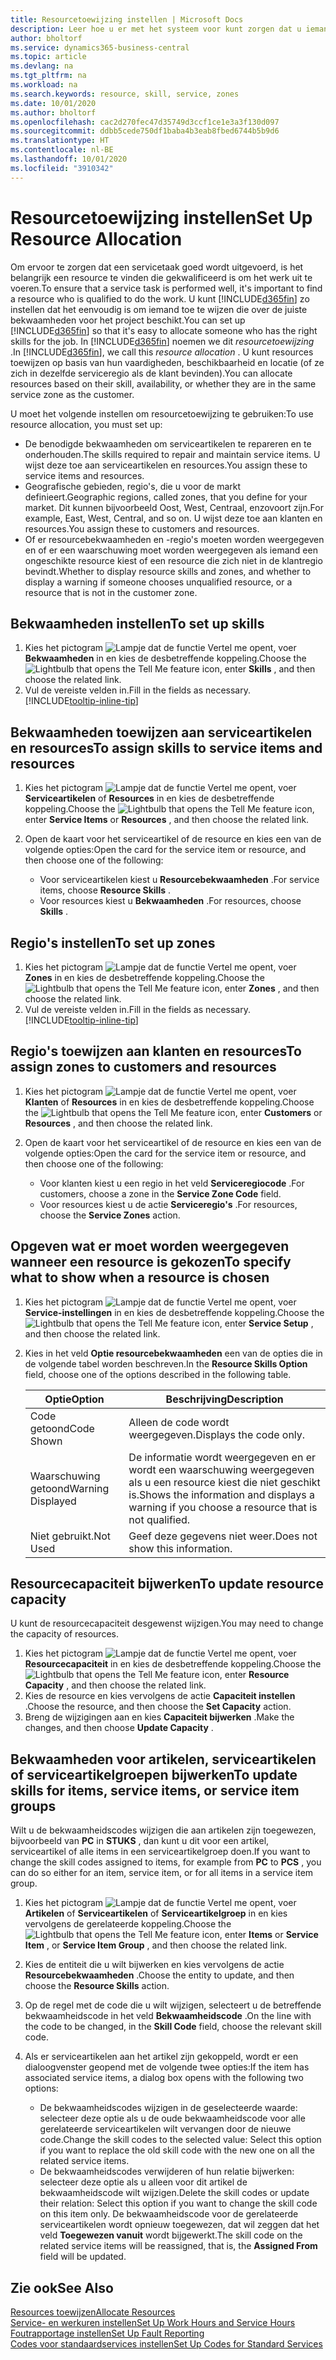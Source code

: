 ```yaml
---
title: Resourcetoewijzing instellen | Microsoft Docs
description: Leer hoe u er met het systeem voor kunt zorgen dat u iemand toewijst die over de vereiste vaardigheden beschikt om een service te bieden.
author: bholtorf
ms.service: dynamics365-business-central
ms.topic: article
ms.devlang: na
ms.tgt_pltfrm: na
ms.workload: na
ms.search.keywords: resource, skill, service, zones
ms.date: 10/01/2020
ms.author: bholtorf
ms.openlocfilehash: cac2d270fec47d35749d3ccf1ce1e3a3f130d097
ms.sourcegitcommit: ddbb5cede750df1baba4b3eab8fbed6744b5b9d6
ms.translationtype: HT
ms.contentlocale: nl-BE
ms.lasthandoff: 10/01/2020
ms.locfileid: "3910342"
---
```

# <a name="set-up-resource-allocation"></a><span data-ttu-id="aa656-103">Resourcetoewijzing instellen</span><span class="sxs-lookup"><span data-stu-id="aa656-103">Set Up Resource Allocation</span></span>
<span data-ttu-id="aa656-104">Om ervoor te zorgen dat een servicetaak goed wordt uitgevoerd, is het belangrijk een resource te vinden die gekwalificeerd is om het werk uit te voeren.</span><span class="sxs-lookup"><span data-stu-id="aa656-104">To ensure that a service task is performed well, it's important to find a resource who is qualified to do the work.</span></span> <span data-ttu-id="aa656-105">U kunt [!INCLUDE[d365fin](includes/d365fin_md.md)] zo instellen dat het eenvoudig is om iemand toe te wijzen die over de juiste bekwaamheden voor het project beschikt.</span><span class="sxs-lookup"><span data-stu-id="aa656-105">You can set up [!INCLUDE[d365fin](includes/d365fin_md.md)] so that it's easy to allocate someone who has the right skills for the job.</span></span> <span data-ttu-id="aa656-106">In [!INCLUDE[d365fin](includes/d365fin_md.md)] noemen we dit _resourcetoewijzing_ .</span><span class="sxs-lookup"><span data-stu-id="aa656-106">In [!INCLUDE[d365fin](includes/d365fin_md.md)], we call this _resource allocation_ .</span></span> <span data-ttu-id="aa656-107">U kunt resources toewijzen op basis van hun vaardigheden, beschikbaarheid en locatie (of ze zich in dezelfde serviceregio als de klant bevinden).</span><span class="sxs-lookup"><span data-stu-id="aa656-107">You can allocate resources based on their skill, availability, or whether they are in the same service zone as the customer.</span></span> 

<span data-ttu-id="aa656-108">U moet het volgende instellen om resourcetoewijzing te gebruiken:</span><span class="sxs-lookup"><span data-stu-id="aa656-108">To use resource allocation, you must set up:</span></span>  
  
* <span data-ttu-id="aa656-109">De benodigde bekwaamheden om serviceartikelen te repareren en te onderhouden.</span><span class="sxs-lookup"><span data-stu-id="aa656-109">The skills required to repair and maintain service items.</span></span> <span data-ttu-id="aa656-110">U wijst deze toe aan serviceartikelen en resources.</span><span class="sxs-lookup"><span data-stu-id="aa656-110">You assign these to service items and resources.</span></span>  
* <span data-ttu-id="aa656-111">Geografische gebieden, regio's, die u voor de markt definieert.</span><span class="sxs-lookup"><span data-stu-id="aa656-111">Geographic regions, called zones, that you define for your market.</span></span> <span data-ttu-id="aa656-112">Dit kunnen bijvoorbeeld Oost, West, Centraal, enzovoort zijn.</span><span class="sxs-lookup"><span data-stu-id="aa656-112">For example, East, West, Central, and so on.</span></span> <span data-ttu-id="aa656-113">U wijst deze toe aan klanten en resources.</span><span class="sxs-lookup"><span data-stu-id="aa656-113">You assign these to customers and resources.</span></span>  
* <span data-ttu-id="aa656-114">Of er resourcebekwaamheden en -regio's moeten worden weergegeven en of er een waarschuwing moet worden weergegeven als iemand een ongeschikte resource kiest of een resource die zich niet in de klantregio bevindt.</span><span class="sxs-lookup"><span data-stu-id="aa656-114">Whether to display resource skills and zones, and whether to display a warning if someone chooses unqualified resource, or a resource that is not in the customer zone.</span></span>  

## <a name="to-set-up-skills"></a><span data-ttu-id="aa656-115">Bekwaamheden instellen</span><span class="sxs-lookup"><span data-stu-id="aa656-115">To set up skills</span></span>
1. <span data-ttu-id="aa656-116">Kies het pictogram ![Lampje dat de functie Vertel me opent](media/ui-search/search_small.png "Vertel me wat u wilt doen"), voer **Bekwaamheden** in en kies de desbetreffende koppeling.</span><span class="sxs-lookup"><span data-stu-id="aa656-116">Choose the ![Lightbulb that opens the Tell Me feature](media/ui-search/search_small.png "Tell me what you want to do") icon, enter **Skills** , and then choose the related link.</span></span>  
2. <span data-ttu-id="aa656-117">Vul de vereiste velden in.</span><span class="sxs-lookup"><span data-stu-id="aa656-117">Fill in the fields as necessary.</span></span> [!INCLUDE[tooltip-inline-tip](includes/tooltip-inline-tip_md.md)]  

## <a name="to-assign-skills-to-service-items-and-resources"></a><span data-ttu-id="aa656-118">Bekwaamheden toewijzen aan serviceartikelen en resources</span><span class="sxs-lookup"><span data-stu-id="aa656-118">To assign skills to service items and resources</span></span>
1. <span data-ttu-id="aa656-119">Kies het pictogram ![Lampje dat de functie Vertel me opent](media/ui-search/search_small.png "Vertel me wat u wilt doen"), voer **Serviceartikelen** of **Resources** in en kies de desbetreffende koppeling.</span><span class="sxs-lookup"><span data-stu-id="aa656-119">Choose the ![Lightbulb that opens the Tell Me feature](media/ui-search/search_small.png "Tell me what you want to do") icon, enter **Service Items** or **Resources** , and then choose the related link.</span></span>  
2. <span data-ttu-id="aa656-120">Open de kaart voor het serviceartikel of de resource en kies een van de volgende opties:</span><span class="sxs-lookup"><span data-stu-id="aa656-120">Open the card for the service item or resource, and then choose one of the following:</span></span>  
  
    * <span data-ttu-id="aa656-121">Voor serviceartikelen kiest u **Resourcebekwaamheden** .</span><span class="sxs-lookup"><span data-stu-id="aa656-121">For service items, choose **Resource Skills** .</span></span>  
    * <span data-ttu-id="aa656-122">Voor resources kiest u **Bekwaamheden** .</span><span class="sxs-lookup"><span data-stu-id="aa656-122">For resources, choose **Skills** .</span></span>  

## <a name="to-set-up-zones"></a><span data-ttu-id="aa656-123">Regio's instellen</span><span class="sxs-lookup"><span data-stu-id="aa656-123">To set up zones</span></span>
1. <span data-ttu-id="aa656-124">Kies het pictogram ![Lampje dat de functie Vertel me opent](media/ui-search/search_small.png "Vertel me wat u wilt doen"), voer **Zones** in en kies de desbetreffende koppeling.</span><span class="sxs-lookup"><span data-stu-id="aa656-124">Choose the ![Lightbulb that opens the Tell Me feature](media/ui-search/search_small.png "Tell me what you want to do") icon, enter **Zones** , and then choose the related link.</span></span>  
2. <span data-ttu-id="aa656-125">Vul de vereiste velden in.</span><span class="sxs-lookup"><span data-stu-id="aa656-125">Fill in the fields as necessary.</span></span> [!INCLUDE[tooltip-inline-tip](includes/tooltip-inline-tip_md.md)]  

## <a name="to-assign-zones-to-customers-and-resources"></a><span data-ttu-id="aa656-126">Regio's toewijzen aan klanten en resources</span><span class="sxs-lookup"><span data-stu-id="aa656-126">To assign zones to customers and resources</span></span> 
1. <span data-ttu-id="aa656-127">Kies het pictogram ![Lampje dat de functie Vertel me opent](media/ui-search/search_small.png "Vertel me wat u wilt doen"), voer **Klanten** of **Resources** in en kies de desbetreffende koppeling.</span><span class="sxs-lookup"><span data-stu-id="aa656-127">Choose the ![Lightbulb that opens the Tell Me feature](media/ui-search/search_small.png "Tell me what you want to do") icon, enter **Customers** or **Resources** , and then choose the related link.</span></span>  
2. <span data-ttu-id="aa656-128">Open de kaart voor het serviceartikel of de resource en kies een van de volgende opties:</span><span class="sxs-lookup"><span data-stu-id="aa656-128">Open the card for the service item or resource, and then choose one of the following:</span></span>  
  
    * <span data-ttu-id="aa656-129">Voor klanten kiest u een regio in het veld **Serviceregiocode** .</span><span class="sxs-lookup"><span data-stu-id="aa656-129">For customers, choose a zone in the **Service Zone Code** field.</span></span>  
    * <span data-ttu-id="aa656-130">Voor resources kiest u de actie **Serviceregio's** .</span><span class="sxs-lookup"><span data-stu-id="aa656-130">For resources, choose the **Service Zones** action.</span></span>  

## <a name="to-specify-what-to-show-when-a-resource-is-chosen"></a><span data-ttu-id="aa656-131">Opgeven wat er moet worden weergegeven wanneer een resource is gekozen</span><span class="sxs-lookup"><span data-stu-id="aa656-131">To specify what to show when a resource is chosen</span></span>
1. <span data-ttu-id="aa656-132">Kies het pictogram ![Lampje dat de functie Vertel me opent](media/ui-search/search_small.png "Vertel me wat u wilt doen"), voer **Service-instellingen** in en kies de desbetreffende koppeling.</span><span class="sxs-lookup"><span data-stu-id="aa656-132">Choose the ![Lightbulb that opens the Tell Me feature](media/ui-search/search_small.png "Tell me what you want to do") icon, enter **Service Setup** , and then choose the related link.</span></span> 
2. <span data-ttu-id="aa656-133">Kies in het veld **Optie resourcebekwaamheden** een van de opties die in de volgende tabel worden beschreven.</span><span class="sxs-lookup"><span data-stu-id="aa656-133">In the **Resource Skills Option** field, choose one of the options described in the following table.</span></span>  
  
    |<span data-ttu-id="aa656-134">**Optie**</span><span class="sxs-lookup"><span data-stu-id="aa656-134">**Option**</span></span>|<span data-ttu-id="aa656-135">**Beschrijving**</span><span class="sxs-lookup"><span data-stu-id="aa656-135">**Description**</span></span>|  
    |------------|-------------|  
    |<span data-ttu-id="aa656-136">Code getoond</span><span class="sxs-lookup"><span data-stu-id="aa656-136">Code Shown</span></span> | <span data-ttu-id="aa656-137">Alleen de code wordt weergegeven.</span><span class="sxs-lookup"><span data-stu-id="aa656-137">Displays the code only.</span></span>|  
    |<span data-ttu-id="aa656-138">Waarschuwing getoond</span><span class="sxs-lookup"><span data-stu-id="aa656-138">Warning Displayed</span></span> | <span data-ttu-id="aa656-139">De informatie wordt weergegeven en er wordt een waarschuwing weergegeven als u een resource kiest die niet geschikt is.</span><span class="sxs-lookup"><span data-stu-id="aa656-139">Shows the information and displays a warning if you choose a resource that is not qualified.</span></span>|  
    |<span data-ttu-id="aa656-140">Niet gebruikt.</span><span class="sxs-lookup"><span data-stu-id="aa656-140">Not Used</span></span> | <span data-ttu-id="aa656-141">Geef deze gegevens niet weer.</span><span class="sxs-lookup"><span data-stu-id="aa656-141">Does not show this information.</span></span>|  

## <a name="to-update-resource-capacity"></a><span data-ttu-id="aa656-142">Resourcecapaciteit bijwerken</span><span class="sxs-lookup"><span data-stu-id="aa656-142">To update resource capacity</span></span>  
<span data-ttu-id="aa656-143">U kunt de resourcecapaciteit desgewenst wijzigen.</span><span class="sxs-lookup"><span data-stu-id="aa656-143">You may need to change the capacity of resources.</span></span>  
  
1. <span data-ttu-id="aa656-144">Kies het pictogram ![Lampje dat de functie Vertel me opent](media/ui-search/search_small.png "Vertel me wat u wilt doen"), voer **Resourcecapaciteit** in en kies de desbetreffende koppeling.</span><span class="sxs-lookup"><span data-stu-id="aa656-144">Choose the ![Lightbulb that opens the Tell Me feature](media/ui-search/search_small.png "Tell me what you want to do") icon, enter **Resource Capacity** , and then choose the related link.</span></span>  
2. <span data-ttu-id="aa656-145">Kies de resource en kies vervolgens de actie **Capaciteit instellen** .</span><span class="sxs-lookup"><span data-stu-id="aa656-145">Choose the resource, and then choose the **Set Capacity** action.</span></span>  
3. <span data-ttu-id="aa656-146">Breng de wijzigingen aan en kies **Capaciteit bijwerken** .</span><span class="sxs-lookup"><span data-stu-id="aa656-146">Make the changes, and then choose **Update Capacity** .</span></span>  

## <a name="to-update-skills-for-items-service-items-or-service-item-groups"></a><span data-ttu-id="aa656-147">Bekwaamheden voor artikelen, serviceartikelen of serviceartikelgroepen bijwerken</span><span class="sxs-lookup"><span data-stu-id="aa656-147">To update skills for items, service items, or service item groups</span></span>
<span data-ttu-id="aa656-148">Wilt u de bekwaamheidscodes wijzigen die aan artikelen zijn toegewezen, bijvoorbeeld van **PC** in **STUKS** , dan kunt u dit voor een artikel, serviceartikel of alle items in een serviceartikelgroep doen.</span><span class="sxs-lookup"><span data-stu-id="aa656-148">If you want to change the skill codes assigned to items, for example from **PC** to **PCS** , you can do so either for an item, service item, or for all items in a service item group.</span></span>  
  
1. <span data-ttu-id="aa656-149">Kies het pictogram ![Lampje dat de functie Vertel me opent](media/ui-search/search_small.png "Vertel me wat u wilt doen"), voer **Artikelen** of **Serviceartikelen** of **Serviceartikelgroep** in en kies vervolgens de gerelateerde koppeling.</span><span class="sxs-lookup"><span data-stu-id="aa656-149">Choose the ![Lightbulb that opens the Tell Me feature](media/ui-search/search_small.png "Tell me what you want to do") icon, enter **Items** or **Service Item** , or **Service Item Group** , and then choose the related link.</span></span>  
2. <span data-ttu-id="aa656-150">Kies de entiteit die u wilt bijwerken en kies vervolgens de actie **Resourcebekwaamheden** .</span><span class="sxs-lookup"><span data-stu-id="aa656-150">Choose the entity to update, and then choose the **Resource Skills** action.</span></span>  
3. <span data-ttu-id="aa656-151">Op de regel met de code die u wilt wijzigen, selecteert u de betreffende bekwaamheidscode in het veld **Bekwaamheidscode** .</span><span class="sxs-lookup"><span data-stu-id="aa656-151">On the line with the code to be changed, in the **Skill Code** field, choose the relevant skill code.</span></span>  
4.  <span data-ttu-id="aa656-152">Als er serviceartikelen aan het artikel zijn gekoppeld, wordt er een dialoogvenster geopend met de volgende twee opties:</span><span class="sxs-lookup"><span data-stu-id="aa656-152">If the item has associated service items, a dialog box opens with the following two options:</span></span>  
  
    * <span data-ttu-id="aa656-153">De bekwaamheidscodes wijzigen in de geselecteerde waarde: selecteer deze optie als u de oude bekwaamheidscode voor alle gerelateerde serviceartikelen wilt vervangen door de nieuwe code.</span><span class="sxs-lookup"><span data-stu-id="aa656-153">Change the skill codes to the selected value: Select this option if you want to replace the old skill code with the new one on all the related service items.</span></span>  
    * <span data-ttu-id="aa656-154">De bekwaamheidscodes verwijderen of hun relatie bijwerken: selecteer deze optie als u alleen voor dit artikel de bekwaamheidscode wilt wijzigen.</span><span class="sxs-lookup"><span data-stu-id="aa656-154">Delete the skill codes or update their relation: Select this option if you want to change the skill code on this item only.</span></span> <span data-ttu-id="aa656-155">De bekwaamheidscode voor de gerelateerde serviceartikelen wordt opnieuw toegewezen, dat wil zeggen dat het veld **Toegewezen vanuit** wordt bijgewerkt.</span><span class="sxs-lookup"><span data-stu-id="aa656-155">The skill code on the related service items will be reassigned, that is, the **Assigned From** field will be updated.</span></span>  
  
## <a name="see-also"></a><span data-ttu-id="aa656-156">Zie ook</span><span class="sxs-lookup"><span data-stu-id="aa656-156">See Also</span></span>
[<span data-ttu-id="aa656-157">Resources toewijzen</span><span class="sxs-lookup"><span data-stu-id="aa656-157">Allocate Resources</span></span>](service-how-to-allocate-resources.md)  
[<span data-ttu-id="aa656-158">Service- en werkuren instellen</span><span class="sxs-lookup"><span data-stu-id="aa656-158">Set Up Work Hours and Service Hours</span></span>](service-how-setup-work-service-hours.md)  
[<span data-ttu-id="aa656-159">Foutrapportage instellen</span><span class="sxs-lookup"><span data-stu-id="aa656-159">Set Up Fault Reporting</span></span>](service-how-setup-fault-reporting.md)  
[<span data-ttu-id="aa656-160">Codes voor standaardservices instellen</span><span class="sxs-lookup"><span data-stu-id="aa656-160">Set Up Codes for Standard Services</span></span>](service-how-setup-service-coding.md)  
 

